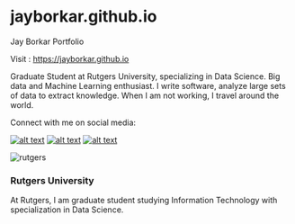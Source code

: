 # jayborkar.github.io
Jay Borkar Portfolio

Visit : https://jayborkar.github.io

Graduate Student at Rutgers University, specializing in Data Science. Big data and Machine Learning enthusiast. I write software, analyze large sets of data to extract knowledge. When I am not working, I travel around the world.


Connect with me on social media:



[![alt text][1.1]][1]
[![alt text][2.1]][2]
[![alt text][3.1]][3]



<!-- links to social media icons -->
<!-- no need to change these -->

<!-- icons with padding -->

[1.1]: https://cdn3.iconfinder.com/data/icons/free-social-icons/67/linkedin_circle_color-32.png (Linkedin)
[2.1]: https://cdn3.iconfinder.com/data/icons/free-social-icons/67/facebook_circle_color-32.png (facebook)
[3.1]: http://i.imgur.com/0o48UoR.png (github icon with padding)




<!-- links to your social media accounts -->
<!-- update these accordingly -->

[1]: https://www.linkedin.com/in/jayborkar/
[2]: https://www.facebook.com/jay.borkar.1
[3]: https://github.com/jayborkar

<!-- Please don't remove this: Grab your social icons from https://github.com/carlsednaoui/gitsocial -->



![rutgers](https://user-images.githubusercontent.com/17011130/34801143-fdc47662-f634-11e7-87d3-9921ad519ad7.png)

### Rutgers University
At Rutgers, I am graduate student studying Information Technology with specialization in Data Science. 
